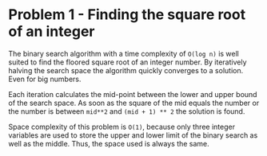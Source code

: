 # Problem 1 - Finding the square root of an integer

The binary search algorithm with a time complexity of `O(log n)` is well suited
to find the floored square root of an integer number. By iteratively halving
the search space the algorithm quickly converges to a solution. Even for big
numbers.

Each iteration calculates the mid-point between the lower and upper bound of
the search space. As soon as the square of the mid equals the number or the
number is between `mid**2` and `(mid + 1) ** 2` the solution is found.

Space complexity of this problem is `O(1)`, because only three integer
variables are used to store the upper and lower limit of the binary search as
well as the middle. Thus, the space used is always the same.
